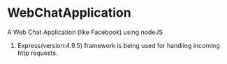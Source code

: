 WebChatApplication
==================

A Web Chat Application (like Facebook) using nodeJS
1. Express(version:4.9.5) framework is being used for handling incoming http requests.